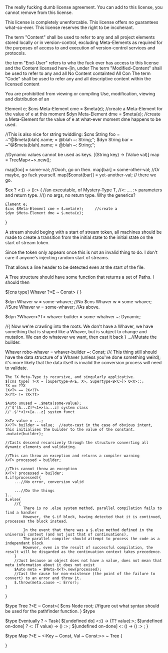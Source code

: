 The really fucking dumb license agreement.
You can add to this license, you cannot remove from this license.

This license is completely unenforcable.
This license offers no guarantees what-so-ever.
This license reserves the right to be incoherant.

The term "Content" 
	shall be used to refer to any and all project elements stored locally or in version-control, 
	excluding Meta-Elements as required for the purposes of access to and execution of version-control services and protocols.

the term "End-User" refers to who the fuck ever has access to this license and the Content licensed here-[in, under 
The term "Modified-Content" shall be used to refer to any and all 
No Content containted 
All Con
The term "Code" shall be used to refer any and all descriptive content within the licensed content

You are prohibitted from viewing or compiling
Use, modification, viewing and distribution of an

Element e;
$cns Meta-Element cme = $meta(e); 	//create a Meta-Element for the value of e at this moment
$dyn Meta-Element dme = $meta(e);	//create a Meta-Element for the value of e at what-ever moment dme happens to be used.


//This is also nice for string twiddling:
$cns String foo = ~"@$meta(blah).name; = @blah ~: String;";
$dyn String bar = ~"@$meta(blah).name; = @blah ~: String;";

//Dynamic values cannot be used as keys.
[(String key) -> (Value val)] map = TreeMap<~>.new();

map[foo] = some-val; //Oooh, go on then.
map[bar] = some-other-val; //Or maybe, go fuck yourself.
map[$const(bar)] = yet-another-val; // there we go.

$ex ?<T> <:() -> ():> {	
	//an executable, of Mystery-Type T,
	//<: .... :> parameters and return type.
	//() no args, no return type. Why the generics?
	
	Element e;
	$cns $Meta-Element cme = $.meta(e); 	//create a 
	$dyn $Meta-Element dme = $.meta(e);
	

}
	
A stream should beging with a start of stream token, all machines should be made to create a transition from the initial state to the initial state on the start of stream token.
	
Since the token only appears once this is not an invalid thing to do.
I don't care if anyone's injecting random start of streams.

That allows a line header to be detected even at the start of the file.

A Tree structure should have some function that returns a set of Paths.
I should then 

$[cns type] Whaver ?<E ~ Const> {
}
	
$dyn Whaver<T> w = some-whaver;	//No
$cns Whaver<T> w = some-whaver;	//Sure
Whaver<T> w = some-whaver;	//As above.

$dyn ?Whaver<?T> whaver-builder = some-whahver ~: Dynamic;

//{
	Now we're crawling into the roots.
	We don't have a Whaver, we have something that is shaped like a Whaver, but is subject to change and mutation.
	We can do whatever we want, then cast it back
}
...//Mutate the builder.

Whaver<T> robo-whaver = whaver-builder ~: Const;
//{
	This thing still should have the data structure of a Whaver (unless you've done something weird); it's more likely that the data itself is invalid
	the conversion process will need to validate.

	The ?X Meta-Type is recursive, and singularly applicative.
	$[cns type] ?<X ~ [Supertype-A<E, X>, Supertype-B<C>]> Q<X>::;
	?X == ??X
	?X<T> == ?X<?T>
	X<?T> != ?X<?T>
	
	$Auto unused = .$meta(some-value);	
	//'$'[A...Z]*<1+>[a...z] system class
	//'.$'*<1+>[a...z] system funct

	X<T> value = ...;
	X<?T> builder = value;	//auto-cast in the case of obvious intent, this initialises the builder to the value of the constant.
	.mutate(builder);
	
	//Casts descend recursively through the structure converting all dynamic elements and validating.
	
	//This can throw an exception and returns a compiler warning
	X<T> processed = builder;
 	
	//This cannot throw an exception
	X<T>? processed = builder;
	$.if(processed){
		...//No error, conversion valid
		
		...//Do the things
	}..
	$.else{	
		//{
			There is no .else system method, parallel compilation fails to find a handler
			However, the $.if block, having detected that it is continued, processes the block instead.

			In the event that there was a $.else method defined in the universal context (and not just that of continuations),
			The parallel compiler should attempt to process the code as a independant block
			However, even in the result of successful compilation, the result will be disgarded as the continuation context takes precedence.
		}
		//Just because an object does not have a value, does not mean that meta information about it does not exist
		$Auto meta = $Meta-X<T>.new(processed);
		//Cast the cause for non-existence (the point of the failure to convert) to an error and throw it.
		$.throw(meta.cause ~: Error);
	}
	

}


$type Tree ?<E ~ Const>{
	$cns Node<E> root;
	//figure out what syntax should be used for the pathfinder function.
}
$type 
	
$type Eventually ?<T> ~ Task{
	$[undefined do] <:() -> (T? value):>;
	$[undefined on-done] ?<T> <: (T value) -> () :> ;
	$[undefined on-done] <: () -> () :> ;
}
	
$type Map ?<E ~ <:Key ~ Const, Val ~ Const:>> ~ Tree<E> {
	
}
